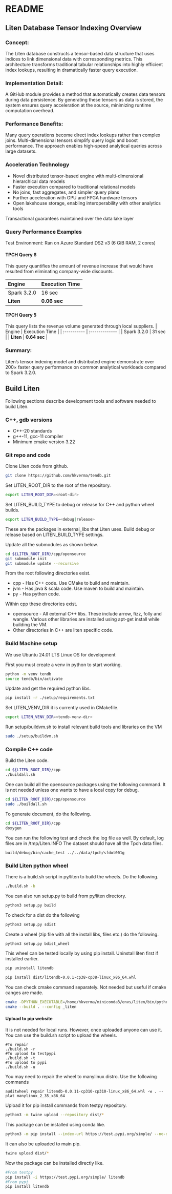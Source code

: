 # README #

## Liten Database Tensor Indexing Overview

### Concept:
The Liten database constructs a tensor-based data structure that uses indices to link dimensional data with corresponding metrics. This architecture transforms traditional tabular relationships into highly efficient index lookups, resulting in dramatically faster query execution.

### Implementation Detail:
A GitHub module provides a method that automatically creates data tensors during data persistence. By generating these tensors as data is stored, the system ensures query acceleration at the source, minimizing runtime computation overhead.

### Performance Benefits:

Many query operations become direct index lookups rather than complex joins. Multi-dimensional tensors simplify query logic and boost performance. The approach enables high-speed analytical queries across large datasets.

### Acceleration Technology

* Novel distributed tensor-based engine with multi-dimensional hierarchical data models
* Faster execution compared to traditional relational models
* No joins, fast aggregates, and simpler query plans
* Further acceleration with GPU and FPGA hardware tensors
* Open lakehouse storage, enabling interoperability with other analytics tools

Transactional guarantees maintained over the data lake layer

### Query Performance Examples

Test Environment:
Ran on Azure Standard DS2 v3 (6 GiB RAM, 2 cores)

#### TPCH Query 6

This query quantifies the amount of revenue increase that would have resulted from eliminating company-wide discounts.

| Engine      | Execution Time |
| :---------- | :------------- |
| Spark 3.2.0 | 16 sec         |
| **Liten**   | **0.06 sec**   |

#### TPCH Query 5

This query lists the revenue volume generated through local suppliers.
| Engine      | Execution Time |
| :---------- | :------------- |
| Spark 3.2.0 | 31 sec         |
| **Liten**   | **0.64 sec**   |


### Summary:
Liten’s tensor indexing model and distributed engine demonstrate over 200× faster query performance on common analytical workloads compared to Spark 3.2.0.

## Build Liten

Following sections describe development tools and software needed to build Liten.

### C++, gdb versions

* C++-20 standards
* g++-11, gcc-11 compiler
* Minimum cmake version 3.22

### Git repo and code

Clone Liten code from github.
```bash
git clone https://github.com/hkverma/tendb.git
```
Set LITEN_ROOT_DIR to the root of the repository.
```bash
export LITEN_ROOT_DIR=<root-dir>
```
Set LITEN_BUILD_TYPE to debug or release for C++ and python wheel builds.
```bash
export LITEN_BUILD_TYPE=<debug|release>
```
These are the packages in external_libs that Liten uses. Build debug or release based on LITEN_BUILD_TYPE settings.

Update all the submodules as shown below.
```bash
cd ${LITEN_ROOT_DIR}/cpp/opensource
git submodule init
git submodule update --recursive
```

From the root following directories exist.

* cpp - Has C++ code. Use CMake to build and maintain.
* jvm - Has java & scala code. Use maven to build and maintain.
* py  - Has python code.

Within cpp these directories exist.

* opensource - All external C++ libs. These include arrow, fizz, folly and wangle. Various other libraries are installed using apt-get install while building the VM.
* Other directories in C++ are liten specific code.

### Build Machine setup

We use Ubuntu 24.01 LTS Linux OS for development

First you must create a venv in python to start working.
```bash
python -m venv tendb
source tendb/bin/activate
```
Update and get the required python libs.
```bash
pip install -r ./setup/requirements.txt
```
Set LITEN_VENV_DIR it is currently used in CMakefile.
```bash
export LITEN_VENV_DIR=<tendb-venv-dir>
```
Run setup/buildvm.sh to install relevant build tools and libraries on the VM

```bash
sudo ./setup/buildvm.sh
```

### Compile C++ code

Build the Liten code.
```bash
cd ${LITEN_ROOT_DIR}/cpp
./buildall.sh
```

One can build all the opensource packages using the following command. It is not needed unless one wants to have a local copy for debug.
```bash
cd ${LITEN_ROOT_DIR}/cpp/opensource
sudo ./buildall.sh
```
To generate document, do the following.
```bash
cd ${LITEN_ROOT_DIR}/cpp
doxygen
```
You can run the following test and check the log file as well. By default, log files are in /tmp/Liten.INFO The dataset should have all the Tpch data files.

```
build/debug/bin/cache_test ../../data/tpch/sfdot001g
```

### Build Liten python wheel

There is a build.sh script in py/liten to build the wheels. Do the following.

```bash
./build.sh -b
```
You can also run setup.py to build from py/liten directory.
       
```bash
python3 setup.py build
```
To check for a dist do the following
```bash
python3 setup.py sdist
```
Create a wheel (zip file with all the install libs, files etc.) do the following.
```bash
python3 setup.py bdist_wheel
```

This wheel can be tested locally by using pip install. Uninstall liten first if installed earlier.
```bash
pip uninstall litendb
```
```bash
pip install dist/litendb-0.0.1-cp38-cp38-linux_x86_64.whl
```

You can check cmake command separately. Not needed but useful if cmake canges are made.
```bash
cmake -DPYTHON_EXECUTABLE=/home/hkverma/miniconda3/envs/liten/bin/python -DPython3_EXECUTABLE=/home/hkverma/miniconda3/envs/liten/bin/python  -DCMAKE_BUILD_TYPE=debug /mnt/c/Users/hkver/Documents/dbai/dbaistuff/py/liten
cmake --build . --config _liten
```
#### Upload to pip website
It is not needed for local runs. However, once uploaded anyone can use it. You can use the build.sh script to upload the wheels.
```
#To repair
./build.sh -r
#To upload to testpypi
./build.sh -t
#To upload to pypi
./build.sh -u
```
You may need to repair the wheel to manylinux distro. Use the following commands
```
auditwheel repair litendb-0.0.11-cp310-cp310-linux_x86_64.whl -w . --plat manylinux_2_35_x86_64
```
Upload it for pip install commands from testpy repository.
```bash
python3 -m twine upload --repository dist/*
```
This package can be installed using conda like.
```bash
python3 -m pip install --index-url https://test.pypi.org/simple/ --no-deps liten-pkg-liten
```

It can also be uploaded to main pip.
```bash
twine upload dist/*
```
Now the package can be installed directly like.
```bash
#From testpy
pip install -i https://test.pypi.org/simple/ litendb
#From pypi
pip install litendb
```
